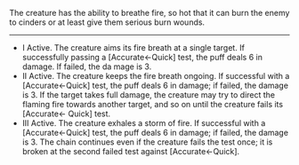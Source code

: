 The creature has the ability to breathe fire, so hot that it can burn the enemy to cinders or at least give them serious burn wounds.

---
- I Active. The creature aims its fire breath at a single target. If successfully passing a [Accurate←Quick] test, the puff deals 6 in damage. If failed, the da mage is 3.
- II Active. The creature keeps the fire breath ongoing. If successful with a [Accurate←Quick] test, the puff deals 6 in damage; if failed, the damage is 3. If the target takes full damage, the creature may try to direct the flaming fire towards another target, and so on until the creature fails its [Accurate← Quick] test.
- III Active. The creature exhales a storm of fire. If successful with a [Accurate←Quick] test, the puff deals 6 in damage; if failed, the damage is 3. The chain continues even if the creature fails the test once; it is broken at the second failed test against [Accurate←Quick].